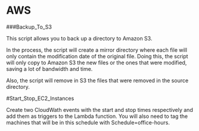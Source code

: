 # AWS

###Backup_To_S3

This script allows you to back up a directory to Amazon S3.

In the process, the script will create a mirror directory where each file will only contain the modification date of the original file. Doing this, the script will only copy to Amazon S3 the new files or the ones that were modified, saving a lot of bandwidth and time.

Also, the script will remove in S3 the files that were removed in the source directory.


#Start_Stop_EC2_Instances

Create two CloudWath events with the start and stop times respectively and add them as triggers to the Lambda function. 
You will also need to tag the machines that will be in this schedule with Schedule=office-hours. 
